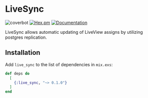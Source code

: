 # LiveSync

![coverbot](https://img.shields.io/endpoint?url=https://private.devhub.tools/coverbot/v1/devhub-tools/live_sync/main/badge.json)
[![Hex.pm](https://img.shields.io/hexpm/v/live_sync.svg)](https://hex.pm/packages/live_sync)
[![Documentation](https://img.shields.io/badge/documentation-gray)](https://hexdocs.pm/live_sync)

LiveSync allows automatic updating of LiveView assigns by utilizing postgres replication.

## Installation

Add `live_sync` to the list of dependencies in `mix.exs`:

```elixir
def deps do
  [
    {:live_sync, "~> 0.1.0"}
  ]
end
```
